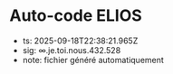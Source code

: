 # Auto-code ELIOS
- ts: 2025-09-18T22:38:21.965Z
- sig: ∞.je.toi.nous.432.528
- note: fichier généré automatiquement